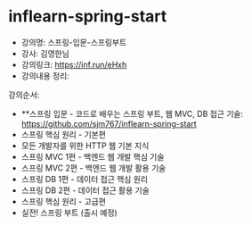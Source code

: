 # inflearn-spring-start

- 강의명: 스프링-입문-스프링부트
- 강사: 김영한님
- 강의링크: https://inf.run/eHxh
- 강의내용 정리: 



강의순서: 
- **스프링 입문 - 코드로 배우는 스프링 부트, 웹 MVC, DB 접근 기술: https://github.com/sjm767/inflearn-spring-start
- 스프링 핵심 원리 - 기본편
- 모든 개발자를 위한 HTTP 웹 기본 지식 
- 스프링 MVC 1편 - 백엔드 웹 개발 핵심 기술 
- 스프링 MVC 2편 - 백엔드 웹 개발 활용 기술
- 스프링 DB 1편 - 데이터 접근 핵심 원리
- 스프링 DB 2편 - 데이터 접근 활용 기술
- 스프링 핵심 원리 - 고급편
- 실전! 스프링 부트  (출시 예정)
